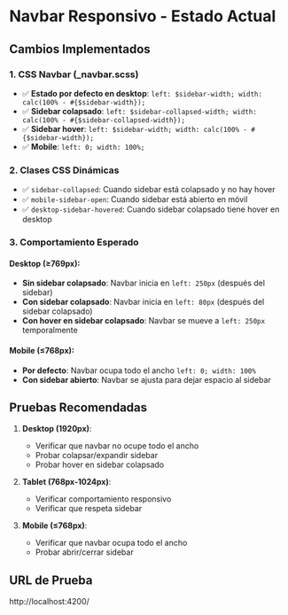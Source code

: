 # Navbar Responsivo - Estado Actual

## Cambios Implementados

### 1. CSS Navbar (_navbar.scss)
- ✅ **Estado por defecto en desktop**: `left: $sidebar-width; width: calc(100% - #{$sidebar-width});`
- ✅ **Sidebar colapsado**: `left: $sidebar-collapsed-width; width: calc(100% - #{$sidebar-collapsed-width});`
- ✅ **Sidebar hover**: `left: $sidebar-width; width: calc(100% - #{$sidebar-width});`
- ✅ **Mobile**: `left: 0; width: 100%;`

### 2. Clases CSS Dinámicas
- ✅ `sidebar-collapsed`: Cuando sidebar está colapsado y no hay hover
- ✅ `mobile-sidebar-open`: Cuando sidebar está abierto en móvil
- ✅ `desktop-sidebar-hovered`: Cuando sidebar colapsado tiene hover en desktop

### 3. Comportamiento Esperado

#### Desktop (≥769px):
- **Sin sidebar colapsado**: Navbar inicia en `left: 250px` (después del sidebar)
- **Con sidebar colapsado**: Navbar inicia en `left: 80px` (después del sidebar colapsado)
- **Con hover en sidebar colapsado**: Navbar se mueve a `left: 250px` temporalmente

#### Mobile (≤768px):
- **Por defecto**: Navbar ocupa todo el ancho `left: 0; width: 100%`
- **Con sidebar abierto**: Navbar se ajusta para dejar espacio al sidebar

## Pruebas Recomendadas

1. **Desktop (1920px)**:
   - Verificar que navbar no ocupe todo el ancho
   - Probar colapsar/expandir sidebar
   - Probar hover en sidebar colapsado

2. **Tablet (768px-1024px)**:
   - Verificar comportamiento responsivo
   - Verificar que respeta sidebar

3. **Mobile (≤768px)**:
   - Verificar que navbar ocupa todo el ancho
   - Probar abrir/cerrar sidebar

## URL de Prueba
http://localhost:4200/
